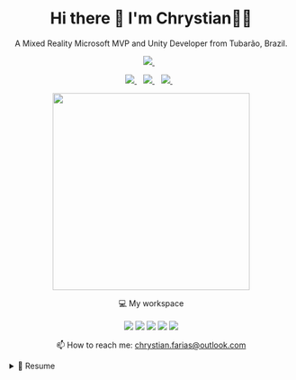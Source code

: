 <h1 align='center'>
  Hi there 👋 I'm Chrystian👨‍💻
</h1>

<p align='center'>
  A Mixed Reality Microsoft MVP and Unity Developer from Tubarão, Brazil.
</p>
<p align='center'>
  <a href="https://mvp.microsoft.com/pt-br/PublicProfile/5004977?fullName=Chrystian%20Farias">
    <img src="https://img.shields.io/badge/MVP-%230078D6.svg?&style=for-the-badge&logo=microsoft&logoColor=white" />
  </a>&nbsp;&nbsp;
</p>



<p align='center'>
  
  <a href="https://www.linkedin.com/in/chrystianfarias/">
    <img src="https://img.shields.io/badge/linkedin-%230077B5.svg?&style=for-the-badge&logo=linkedin&logoColor=white" />
  </a>&nbsp;&nbsp;
  <a href="https://www.instagram.com/chrystian.farias/">
    <img src="https://img.shields.io/badge/instagram-%23E4405F.svg?&style=for-the-badge&logo=instagram&logoColor=white" />        
  </a>&nbsp;&nbsp;
  <a href="https://www.youtube.com/chrystianfarias/">
    <img src="https://img.shields.io/badge/youtube-red.svg?&style=for-the-badge&logo=youtube&logoColor=white" />        
  </a>&nbsp;&nbsp;
  
</p>

<p align='center'>
  <a href="#"><img src="https://github-readme-stats.vercel.app/api?username=chrystianfarias&show_icons=true&count_private=true&theme=dark" width="350"></a>
</p>

<p align='center'>
  💻 My workspace<br/><br/>
  <img src="https://img.shields.io/badge/G15-%230078D6.svg?&style=for-the-badge&logo=dell&logoColor=white" />
  <img src="https://img.shields.io/badge/windows-%230078D6.svg?&style=for-the-badge&logo=windows&logoColor=white" />
  <img src="https://img.shields.io/badge/intel-core%20i5%2011th-%230071C5.svg?&style=for-the-badge&logo=intel&logoColor=white" />
  <img src="https://img.shields.io/badge/RAM-16GB-%230071C5.svg?&style=for-the-badge&logoColor=white" />
  <img src="https://img.shields.io/badge/nvidia-rtx%203050-%2376B900.svg?&style=for-the-badge&logo=nvidia&logoColor=white" />
</p>

<!-- <details align='center'>
  <summary>:zap: My workspace specs</summary>
</details>-->

<p align='center'>
  📫 How to reach me: <a href='mailto:chrystian.farias@outlook.com'>chrystian.farias@outlook.com</a>
</p>

<details>
  <summary>📃 Resume</summary>


## Education

- 📖 **Analysis and Systems Development**\
📆 2016 - 2018\
📍 **Intituto Federal de Santa Catarina** - Tubarão, Brazil

## Current Job

<img align="right" src="https://img.shields.io/badge/Unity 3D-3498DB?logo=unity&logoColor=white" />

- 👨‍💻 **Mixed Reality Developer**\
📆 2021 - moment\
📍 **Avanade** - São Paulo/SP, Brazil
  

<img align="right" src="https://img.shields.io/badge/C Sharp-239120?logo=c-sharp&logoColor=white" />
<img align="right" src="https://img.shields.io/badge/Blender-fc7303?logo=blender&logoColor=white" />
